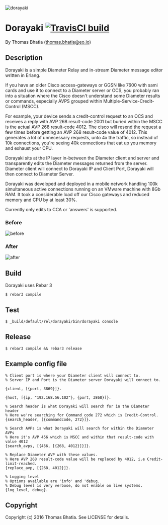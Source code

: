 
![dorayaki](https://cloud.githubusercontent.com/assets/1307449/13060300/4be43692-d428-11e5-975f-3908a865d488.png)

Dorayaki [![TravisCI build](https://travis-ci.org/thomasbhatia/dorayaki.svg?branch=master)](https://travis-ci.org/thomasbhatia/dorayaki)
=====

By Thomas Bhatia (thomas.bhatia@eo.io)


Description
-----------

Dorayaki is a simple Diameter Relay and in-stream Diameter message editor written in Erlang.

If you have an older Cisco access-gateways or GGSN like 7600 with sami cards and 
use it to connect to a Diameter server or OCS, you probably ran into a 
situation where the Cisco doesn't understand some Diameter results or commands, 
especially AVPS grouped within Multiple-Service-Credit-Control (MSCC).

For example, your device sends a credit-control request to an OCS and receives a reply with 
AVP 268 result-code 2001 but buried within the MSCC is the actual AVP 268 result-code 4012. 
The cisco will resend the request a few times before getting an AVP 268 result-code value of 4012. 
This generates a lot of unnecessary requests, unto 4x the traffic, so instead of 10k connections, you're 
seeing 40k connections that eat up you memory and exhaust your CPU.

Dorayaki sits at the IP layer in-between the Diameter client and server and transparently edits the Diameter messages
returned from the server. Diameter client will connect to Dorayaki IP and Client Port, Dorayaki will then connect to Diameter Server.

Dorayaki was developed and deployed in a mobile network handling 100k simultaneous active connections running on an VMware machine with 8Gb RAM. It took a considerable load off our Cisco gateways and reduced memory and CPU by at least 30%.

Currently only edits to CCA or 'answers' is supported.

### Before
![before](https://cloud.githubusercontent.com/assets/1307449/13112832/70e3c770-d584-11e5-9281-15e825aa8f40.png)

### After
![after](https://cloud.githubusercontent.com/assets/1307449/13112863/88fc9134-d584-11e5-8833-f7aca8e087a1.png)



Build
-----
Dorayaki uses Rebar 3


    $ rebar3 compile

Test
------------

    $ _build/default/rel/dorayaki/bin/dorayaki console

Release
-------

    $ rebar3 compile && rebar3 release


Example config file
-------------------

    % Client port is where your Diameter client will connect to.
    % Server IP and Port is the Diameter server Dorayaki will connect to.

    {client, [{port, 3869}]}.

    {host, [{ip, "192.168.56.102"}, {port, 3868}]}.

    % Search header is what Dorayaki will search for in the Diameter header
    % Here we're searching for Command code 272 which is Credit-Control.
    {search_header, [{commandcode, 272}]}.

    % Search AVPs is what Dorayaki will search for within the Diameter AVPs
    % Here it's AVP 456 which is MSCC and within that result-code with value 4012
    {search_avps, [{456, [{268, 4012}]}]}.

    % Replace Diameter AVP with these values.
    % Here AVP 268 result-code value will be replaced by 4012, i.e Credit-limit-reached.
    {replace_avp, [{268, 4012}]}.

    % Logging level
    % Options available are 'info' and 'debug. 
    % Debug level is very verbose, do not enable on live systems.
    {log_level, debug}.

Copyright
---------
Copyright (c) 2016 Thomas Bhatia. See LICENSE for details.